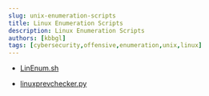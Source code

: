 ```yaml
---
slug: unix-enumeration-scripts
title: Linux Enumeration Scripts
description: Linux Enumeration Scripts
authors: [kbbgl]
tags: [cybersecurity,offensive,enumeration,unix,linux]
---
```



* [LinEnum.sh](https://github.com/rebootuser/LinEnum/blob/master/LinEnum.sh)

* [linuxprevchecker.py](https://github.com/sleventyeleven/linuxprivchecker/blob/master/linuxprivchecker.py)
